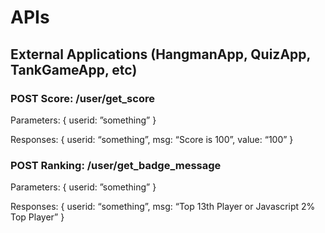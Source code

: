# APIs

## External Applications (HangmanApp, QuizApp, TankGameApp, etc)

### POST Score: /user/get_score

Parameters:
{ userid: ”something” }

Responses:
{ userid: “something”, msg: “Score is 100”, value: “100” }

### POST Ranking: /user/get_badge_message

Parameters:
{ userid: ”something” }

Responses:
{ userid: “something”, msg: “Top 13th Player or Javascript 2% Top Player” }
